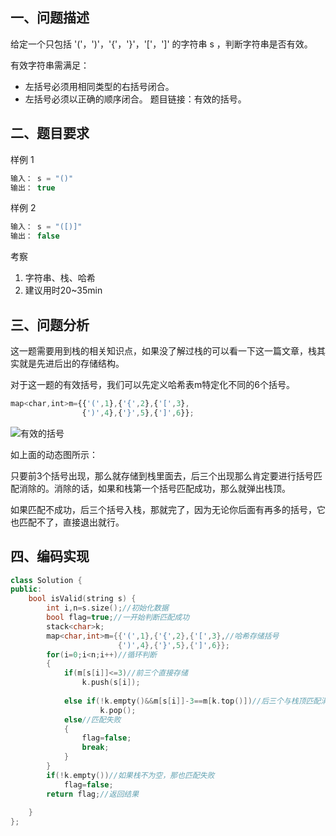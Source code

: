 ## 一、问题描述
给定一个只包括 '('，')'，'{'，'}'，'['，']' 的字符串 s ，判断字符串是否有效。

有效字符串需满足：

+ 左括号必须用相同类型的右括号闭合。
+ 左括号必须以正确的顺序闭合。
题目链接：有效的括号。


## 二、题目要求
样例 1
```js
输入： s = "()"
输出： true
```

样例 2
```js
输入： s = "([)]"
输出： false
```

考察
1. 字符串、栈、哈希
2. 建议用时20~35min

## 三、问题分析
这一题需要用到栈的相关知识点，如果没了解过栈的可以看一下这一篇文章，栈其实就是先进后出的存储结构。

对于这一题的有效括号，我们可以先定义哈希表m特定化不同的6个括号。

```js
map<char,int>m={{'(',1},{'{',2},{'[',3},
                {')',4},{'}',5},{']',6}};
```

![有效的括号](https://p6-juejin.byteimg.com/tos-cn-i-k3u1fbpfcp/0221b6342a7f4eb48d7d4482b2a2a0e7~tplv-k3u1fbpfcp-zoom-in-crop-mark:1304:0:0:0.awebp?)

如上面的动态图所示：

只要前3个括号出现，那么就存储到栈里面去，后三个出现那么肯定要进行括号匹配消除的。消除的话，如果和栈第一个括号匹配成功，那么就弹出栈顶。

如果匹配不成功，后三个括号入栈，那就完了，因为无论你后面有再多的括号，它也匹配不了，直接退出就行。


## 四、编码实现
```c++
class Solution {
public:
    bool isValid(string s) {
        int i,n=s.size();//初始化数据
        bool flag=true;//一开始判断匹配成功
        stack<char>k;
        map<char,int>m={{'(',1},{'{',2},{'[',3},//哈希存储括号
                        {')',4},{'}',5},{']',6}};
        for(i=0;i<n;i++)//循环判断
        {
            if(m[s[i]]<=3)//前三个直接存储
                k.push(s[i]);
           
            else if(!k.empty()&&m[s[i]]-3==m[k.top()])//后三个与栈顶匹配消除
                    k.pop();
            else//匹配失败
            {
                flag=false;
                break;
            }
        }
        if(!k.empty())//如果栈不为空，那也匹配失败
            flag=false;
        return flag;//返回结果
        
    }
};
```
